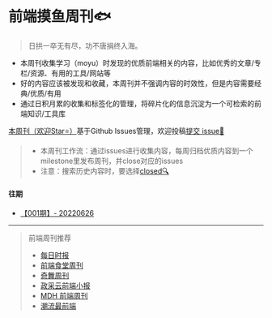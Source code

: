 # 前端摸鱼周刊🐟

> 日拱一卒无有尽，功不唐捐终入海。


 - 本周刊收集学习（moyu）时发现的优质前端相关的内容，比如优秀的文章/专栏/资源、有用的工具/网站等
 - 好的内容应该被发现和收藏，本周刊并不强调内容的时效性，但是内容需要经典/优质/有用
 - 通过日积月累的收集和标签化的管理，将碎片化的信息沉淀为一个可检索的前端知识/工具库


[本周刊（欢迎Star⭐）](https://github.com/fe-focus/moyu-weekly)基于Github Issues管理，欢迎投稿[提交 issue🎯](https://github.com/fe-focus/moyu-weekly/issues/new/choose) 
> - 本周刊工作流：通过issues进行收集内容，每周归档优质内容到一个milestone里发布周刊，并close对应的issues
> - 注意：搜索历史内容时，要选择[closed🔍](https://github.com/fe-focus/moyu-weekly/issues?q=is%3Aissue+is%3Aclosed)

#### 往期
- [【001期】- 20220626](https://github.com/fe-focus/moyu-weekly/milestone/1?closed=1)

---

> 前端周刊推荐
> - [每日时报](https://wubaiqing.github.io/zaobao)
> - [前端食堂周刊](https://github.com/Geekhyt/weekly)
> - [奇舞周刊](https://weekly.75.team/)
> - [政采云前端小报](https://weekly.zoo.team/)
> - [MDH 前端周刊](https://github.com/sorrycc/weekly)
> - [潮流最前端](https://www.yuque.com/alibabaf2e/weekly)
